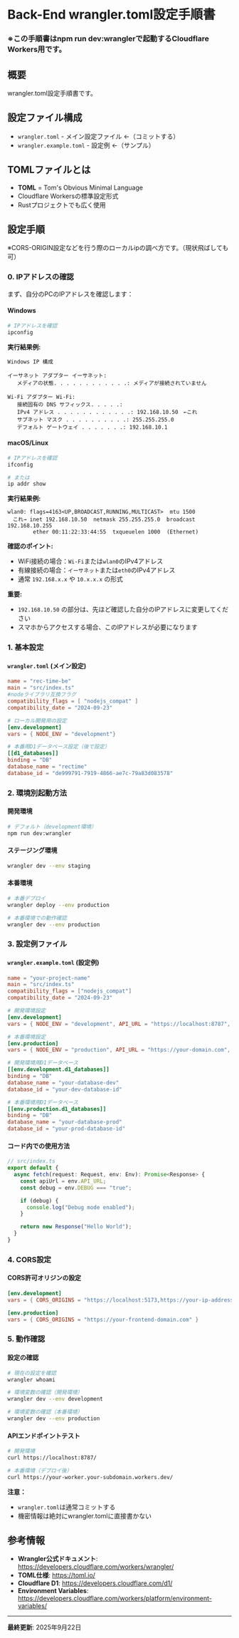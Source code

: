 # Back-End wrangler.toml設定手順書

### ※この手順書はnpm run dev:wranglerで起動するCloudflare Workers用です。

## 概要
wrangler.toml設定手順書です。

## 設定ファイル構成

- `wrangler.toml` - メイン設定ファイル ←（コミットする）
- `wrangler.example.toml` - 設定例 ←（サンプル）

## TOMLファイルとは
- **TOML** = Tom's Obvious Minimal Language
- Cloudflare Workersの標準設定形式
- Rustプロジェクトでも広く使用

## 設定手順
※CORS-ORIGIN設定などを行う際のローカルipの調べ方です。（現状飛ばしても可）

### 0. IPアドレスの確認

まず、自分のPCのIPアドレスを確認します：

#### Windows
```bash
# IPアドレスを確認
ipconfig
```

**実行結果例:**
```
Windows IP 構成

イーサネット アダプター イーサネット:
   メディアの状態. . . . . . . . . . . .: メディアが接続されていません

Wi-Fi アダプター Wi-Fi:
   接続固有の DNS サフィックス. . . . .:
   IPv4 アドレス . . . . . . . . . . . .: 192.168.10.50　←これ
   サブネット マスク . . . . . . . . . .: 255.255.255.0
   デフォルト ゲートウェイ . . . . . . .: 192.168.10.1
```

#### macOS/Linux
```bash
# IPアドレスを確認
ifconfig

# または
ip addr show
```

**実行結果例:**
```
wlan0: flags=4163<UP,BROADCAST,RUNNING,MULTICAST>  mtu 1500
　これ→ inet 192.168.10.50  netmask 255.255.255.0  broadcast 192.168.10.255
        ether 00:11:22:33:44:55  txqueuelen 1000  (Ethernet)
```

**確認のポイント:**
- WiFi接続の場合：`Wi-Fi`または`wlan0`のIPv4アドレス
- 有線接続の場合：`イーサネット`または`eth0`のIPv4アドレス
- 通常 `192.168.x.x` や `10.x.x.x` の形式

**重要:**
- `192.168.10.50` の部分は、先ほど確認した自分のIPアドレスに変更してください
- スマホからアクセスする場合、このIPアドレスが必要になります

### 1. 基本設定

#### `wrangler.toml` (メイン設定)
```toml
name = "rec-time-be"
main = "src/index.ts"
#nodeライブラリ互換フラグ
compatibility_flags = [ "nodejs_compat" ]
compatibility_date = "2024-09-23"

# ローカル開発用の設定
[env.development]
vars = { NODE_ENV = "development"}

# 本番用D1データベース設定（後で設定）
[[d1_databases]]
binding = "DB"
database_name = "rectime"
database_id = "de999791-7919-4866-ae7c-79a83d083578"

```

### 2. 環境別起動方法

#### 開発環境
```bash
# デフォルト（development環境）
npm run dev:wrangler
```

#### ステージング環境
```bash
wrangler dev --env staging
```

#### 本番環境
```bash
# 本番デプロイ
wrangler deploy --env production

# 本番環境での動作確認
wrangler dev --env production
```

### 3. 設定例ファイル

#### `wrangler.example.toml` (設定例)
```toml
name = "your-project-name"
main = "src/index.ts"
compatibility_flags = ["nodejs_compat"]
compatibility_date = "2024-09-23"

# 開発環境設定
[env.development]
vars = { NODE_ENV = "development", API_URL = "https://localhost:8787",  DEBUG = "true", YOUR_API_KEY = "your-api-key-here" }

# 本番環境設定
[env.production]
vars = { NODE_ENV = "production", API_URL = "https://your-domain.com",  DEBUG = "false", LOG_LEVEL = "info", YOUR_API_KEY = "your-production-api-key", CORS_ORIGINS = "https://localhost:5173,https://192.168.10.50:5173" }

# 開発環境用D1データベース
[[env.development.d1_databases]]
binding = "DB"
database_name = "your-database-dev"
database_id = "your-dev-database-id"

# 本番環境用D1データベース
[[env.production.d1_databases]]
binding = "DB"
database_name = "your-database-prod"
database_id = "your-prod-database-id"
```

#### コード内での使用方法
```typescript
// src/index.ts
export default {
  async fetch(request: Request, env: Env): Promise<Response> {
    const apiUrl = env.API_URL;
    const debug = env.DEBUG === "true";

    if (debug) {
      console.log("Debug mode enabled");
    }

    return new Response("Hello World");
  }
}
```

### 4. CORS設定

#### CORS許可オリジンの設定
```toml
[env.development]
vars = { CORS_ORIGINS = "https://localhost:5173,https://your-ip-address:5173" }

[env.production]
vars = { CORS_ORIGINS = "https://your-frontend-domain.com" }
```

### 5. 動作確認

#### 設定の確認
```bash
# 現在の設定を確認
wrangler whoami

# 環境変数の確認（開発環境）
wrangler dev --env development

# 環境変数の確認（本番環境）
wrangler dev --env production
```

#### APIエンドポイントテスト
```bash
# 開発環境
curl https://localhost:8787/

# 本番環境（デプロイ後）
curl https://your-worker.your-subdomain.workers.dev/
```



**注意：**
- `wrangler.toml`は通常コミットする
- 機密情報は絶対にwrangler.tomlに直接書かない

## 参考情報

- **Wrangler公式ドキュメント**: https://developers.cloudflare.com/workers/wrangler/
- **TOML仕様**: https://toml.io/
- **Cloudflare D1**: https://developers.cloudflare.com/d1/
- **Environment Variables**: https://developers.cloudflare.com/workers/platform/environment-variables/

---

**最終更新**: 2025年9月22日